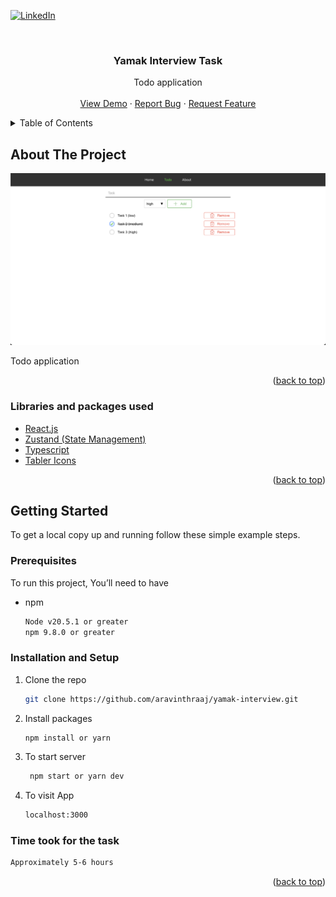 <div id="top"></div>

[![LinkedIn][linkedin-shield]][linkedin-url]

<!-- PROJECT LOGO -->
<br />
<div align="center">

<h3 align="center">Yamak Interview Task</h3>

  <p align="center">
    Todo application
    <br />
    <br />
    <a href="https://yamak-interview.netlify.app/">View Demo</a>
    ·
    <a href="https://github.com/aravinthraaj/yamak-interview/issues">Report Bug</a>
    ·
    <a href="https://github.com/aravinthraaj/yamak-interview/issues">Request Feature</a>
  </p>
</div>

<!-- TABLE OF CONTENTS -->
<details>
  <summary>Table of Contents</summary>
  <ol>
    <li>
      <a href="#about-the-project">About The Project</a>
      <ul>
        <li><a href="#built-with">Libraries and packages used</a></li>
      </ul>
    </li>
    <li>
      <a href="#getting-started">Getting Started</a>
      <ul>
        <li><a href="#prerequisites">Prerequisites</a></li>
        <li><a href="#installation">Installation</a></li>
      </ul>
    </li>

  </ol>
</details>

<!-- ABOUT THE PROJECT -->

## About The Project

[![Product Name Screen Shot][product-screenshot]](https://example.com)

Todo application

<p align="right">(<a href="#top">back to top</a>)</p>

### Libraries and packages used

- [React.js](https://reactjs.org)
- [Zustand (State Management)](https://zustand-demo.pmnd.rs/)
- [Typescript](https://www.typescriptlang.org/)
- [Tabler Icons](https://tabler.io/)

<p align="right">(<a href="#top">back to top</a>)</p>

<!-- GETTING STARTED -->

## Getting Started

To get a local copy up and running follow these simple example steps.

### Prerequisites

To run this project, You’ll need to have

- npm
  ```sh
  Node v20.5.1 or greater
  npm 9.8.0 or greater
  ```

### Installation and Setup

1. Clone the repo
   ```sh
   git clone https://github.com/aravinthraaj/yamak-interview.git
   ```
2. Install packages
   ```sh
   npm install or yarn
   ```
3. To start server
   ```sh
    npm start or yarn dev
   ```
4. To visit App
   ```sh
   localhost:3000
   ```

### Time took for the task

```sh
Approximately 5-6 hours
```

<p align="right">(<a href="#top">back to top</a>)</p>

[linkedin-shield]: https://img.shields.io/badge/-LinkedIn-black.svg?style=for-the-badge&logo=linkedin&colorB=555
[linkedin-url]: https://linkedin.com/in/aravinthraaj
[product-screenshot]: Screenshot.png
